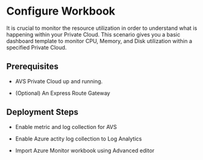 # Configure Workbook

It is crucial to monitor the resource utilization in order to understand what is happening within your Private Cloud. This scenario gives you a basic dashboard template to monitor CPU, Memory, and Disk utilization within a specified Private Cloud.

## Prerequisites

* AVS Private Cloud up and running.

* (Optional) An Express Route Gateway

## Deployment Steps

* Enable metric and log collection for AVS

* Enable Azure actity log collection to Log Analytics

* Import Azure Monitor workbook using Advanced editor
